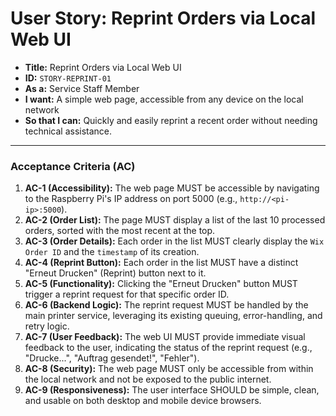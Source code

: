 # User Story: Reprint Orders via Local Web UI

*   **Title:** Reprint Orders via Local Web UI
*   **ID:** `STORY-REPRINT-01`
*   **As a:** Service Staff Member
*   **I want:** A simple web page, accessible from any device on the local network
*   **So that I can:** Quickly and easily reprint a recent order without needing technical assistance.

---

### Acceptance Criteria (AC)

1.  **AC-1 (Accessibility):** The web page MUST be accessible by navigating to the Raspberry Pi's IP address on port 5000 (e.g., `http://<pi-ip>:5000`).
2.  **AC-2 (Order List):** The page MUST display a list of the last 10 processed orders, sorted with the most recent at the top.
3.  **AC-3 (Order Details):** Each order in the list MUST clearly display the `Wix Order ID` and the `timestamp` of its creation.
4.  **AC-4 (Reprint Button):** Each order in the list MUST have a distinct "Erneut Drucken" (Reprint) button next to it.
5.  **AC-5 (Functionality):** Clicking the "Erneut Drucken" button MUST trigger a reprint request for that specific order ID.
6.  **AC-6 (Backend Logic):** The reprint request MUST be handled by the main printer service, leveraging its existing queuing, error-handling, and retry logic.
7.  **AC-7 (User Feedback):** The web UI MUST provide immediate visual feedback to the user, indicating the status of the reprint request (e.g., "Drucke...", "Auftrag gesendet!", "Fehler").
8.  **AC-8 (Security):** The web page MUST only be accessible from within the local network and not be exposed to the public internet.
9.  **AC-9 (Responsiveness):** The user interface SHOULD be simple, clean, and usable on both desktop and mobile device browsers.
